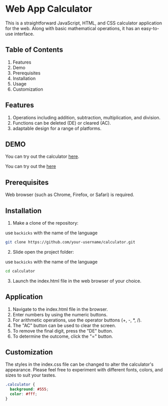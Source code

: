 <h1>Web App Calculator</h1>

This is a straightforward JavaScript, HTML, and CSS calculator application for the web. Along with basic mathematical operations, it has an easy-to-use interface.


<h2>Table of Contents</h2>


1. Features
2. Demo
3. Prerequisites
4. Installation
5. Usage
6. Customization



<h2>Features</h2>

1. Operations including addition, subtraction, multiplication, and division.
2. Functions can be deleted (DE) or cleared (AC).
3. adaptable design for a range of platforms.


<h2>DEMO</h2>

You can try out the calculator [here](https://samanthaprogga.github.io/calculator/).

You can try out the [here](https://github.com/samanthaprogga/my-new-website.git)


<h2>Prerequisites</h2>

Web browser (such as Chrome, Firefox, or Safari) is required.


<h2>Installation</h2>

1. Make a clone of the repository:
   
use ```backicks``` with the name of the language

```bash
git clone https://github.com/your-username/calculator.git
```

2. Slide open the project folder:

use ```backicks``` with the name of the language

```bash
cd calculator
```

3. Launch the index.html file in the web browser of your choice.


<h2>Application</h2>

1. Navigate to the index.html file in the browser.
2. Enter numbers by using the numeric buttons.
3. For arithmetic operations, use the operator buttons (+, -, *, /).
4. The "AC" button can be used to clear the screen.
5. To remove the final digit, press the "DE" button.
6. To determine the outcome, click the "=" button.



<h2>Customization</h2>


The styles in the index.css file can be changed to alter the calculator's appearance. Please feel free to experiment with different fonts, colors, and sizes to suit your tastes.
```css
.calculator {
  background: #555;
  color: #fff;
}











